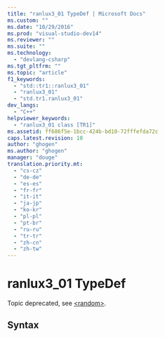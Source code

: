 ```yaml
---
title: "ranlux3_01 TypeDef | Microsoft Docs"
ms.custom: ""
ms.date: "10/29/2016"
ms.prod: "visual-studio-dev14"
ms.reviewer: ""
ms.suite: ""
ms.technology: 
  - "devlang-csharp"
ms.tgt_pltfrm: ""
ms.topic: "article"
f1_keywords: 
  - "std::tr1::ranlux3_01"
  - "ranlux3_01"
  - "std.tr1.ranlux3_01"
dev_langs: 
  - "C++"
helpviewer_keywords: 
  - "ranlux3_01 class [TR1]"
ms.assetid: ff686f5e-1bcc-424b-bd10-72fffefda72c
caps.latest.revision: 10
author: "ghogen"
ms.author: "ghogen"
manager: "douge"
translation.priority.mt: 
  - "cs-cz"
  - "de-de"
  - "es-es"
  - "fr-fr"
  - "it-it"
  - "ja-jp"
  - "ko-kr"
  - "pl-pl"
  - "pt-br"
  - "ru-ru"
  - "tr-tr"
  - "zh-cn"
  - "zh-tw"
---
```

# ranlux3_01 TypeDef
Topic deprecated, see [\<random>](../Topic/%3Crandom%3E.md).  
  
## Syntax